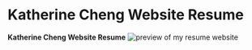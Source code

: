 # Katherine Cheng Website Resume
**Katherine Cheng Website Resume**
![preview of my resume website](img/yourimage.jpg)